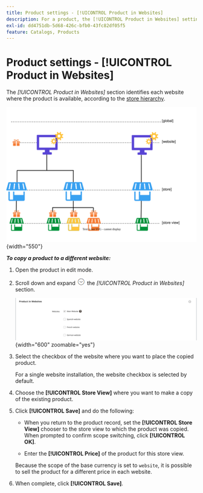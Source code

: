 ```yaml
---
title: Product settings - [!UICONTROL Product in Websites]
description: For a product, the [!UICONTROL Product in Websites] settings identify each website where the product is available.
exl-id: dd4751db-5d68-426c-bfb0-43fc82df05f5
feature: Catalogs, Products
---
```

# Product settings - [!UICONTROL Product in Websites]

The _[!UICONTROL Product in Websites]_ section identifies each website where the product is available, according to the [store hierarchy](../stores-purchase/stores.md).

![Product website scope diagram](./assets/scope-product-website.svg){width="550"}

**_To copy a product to a different website:_**

1. Open the product in edit mode.

1. Scroll down and expand ![Expansion selector](../assets/icon-display-expand.png) the _[!UICONTROL Product in Websites]_ section.

   ![Product in Websites](./assets/catalog-product-in-websites-multisite-main-french.png){width="600" zoomable="yes"}

1. Select the checkbox of the website where you want to place the copied product.

   For a single website installation, the website checkbox is selected by default.

1. Choose the **[!UICONTROL Store View]** where you want to make a copy of the existing product.

1. Click **[!UICONTROL Save]** and do the following:

   - When you return to the product record, set the **[!UICONTROL Store View]** chooser to the store view to which the product was copied. When prompted to confirm scope switching, click **[!UICONTROL OK]**.

   - Enter the **[!UICONTROL Price]** of the product for this store view.

   Because the scope of the base currency is set to `website`, it is possible to sell the product for a different price in each website.

1. When complete, click **[!UICONTROL Save]**.
